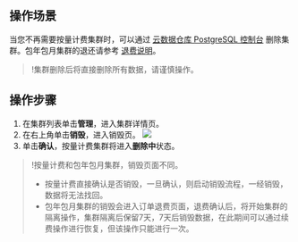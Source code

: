 ## 操作场景
当您不再需要按量计费集群时，可以通过 [云数据仓库 PostgreSQL 控制台](https://console.cloud.tencent.com/cdwpg) 删除集群。包年包月集群的退还请参考 [退费说明](https://cloud.tencent.com/document/product/878/31449)。
>!集群删除后将直接删除所有数据，请谨慎操作。

## 操作步骤
1. 在集群列表单击**管理**，进入集群详情页。 
2. 在右上角单击**销毁**，进入销毁页。
![](https://main.qcloudimg.com/raw/f7e97305902db15a30491c171befcce2.png)
3. 单击**确认**，按量计费集群将进入**删除中**状态。
>!按量计费和包年包月集群，销毁页面不同。
>- 按量计费直接确认是否销毁，一旦确认，则启动销毁流程，一经销毁，数据将无法找回。
>- 包年包月集群的销毁会进入订单退费页面，退费确认后，将开始集群的隔离操作，集群隔离后保留7天，7天后销毁数据，在此期间可以通过续费操作进行恢复，但该操作只能进行一次。
